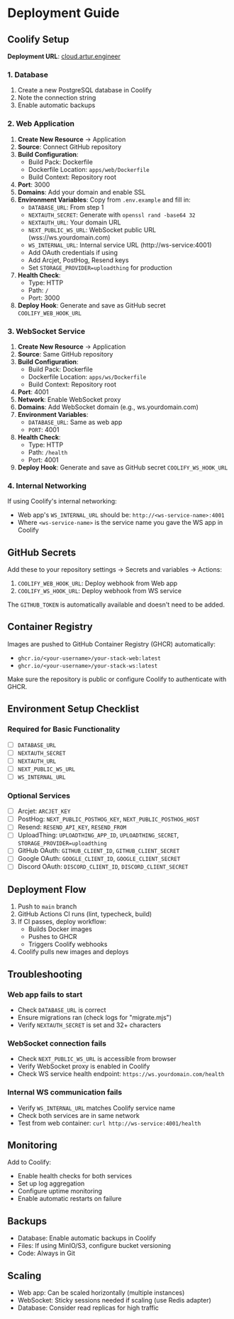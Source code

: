 # Deployment Guide

## Coolify Setup

**Deployment URL**: [cloud.artur.engineer](https://cloud.artur.engineer)

### 1. Database

1. Create a new PostgreSQL database in Coolify
2. Note the connection string
3. Enable automatic backups

### 2. Web Application

1. **Create New Resource** → Application
2. **Source**: Connect GitHub repository
3. **Build Configuration**:
    - Build Pack: Dockerfile
    - Dockerfile Location: `apps/web/Dockerfile`
    - Build Context: Repository root
4. **Port**: 3000
5. **Domains**: Add your domain and enable SSL
6. **Environment Variables**: Copy from `.env.example` and fill in:
    - `DATABASE_URL`: From step 1
    - `NEXTAUTH_SECRET`: Generate with `openssl rand -base64 32`
    - `NEXTAUTH_URL`: Your domain URL
    - `NEXT_PUBLIC_WS_URL`: WebSocket public URL (wss://ws.yourdomain.com)
    - `WS_INTERNAL_URL`: Internal service URL (http://ws-service:4001)
    - Add OAuth credentials if using
    - Add Arcjet, PostHog, Resend keys
    - Set `STORAGE_PROVIDER=uploadthing` for production
7. **Health Check**:
    - Type: HTTP
    - Path: `/`
    - Port: 3000
8. **Deploy Hook**: Generate and save as GitHub secret `COOLIFY_WEB_HOOK_URL`

### 3. WebSocket Service

1. **Create New Resource** → Application
2. **Source**: Same GitHub repository
3. **Build Configuration**:
    - Build Pack: Dockerfile
    - Dockerfile Location: `apps/ws/Dockerfile`
    - Build Context: Repository root
4. **Port**: 4001
5. **Network**: Enable WebSocket proxy
6. **Domains**: Add WebSocket domain (e.g., ws.yourdomain.com)
7. **Environment Variables**:
    - `DATABASE_URL`: Same as web app
    - `PORT`: 4001
8. **Health Check**:
    - Type: HTTP
    - Path: `/health`
    - Port: 4001
9. **Deploy Hook**: Generate and save as GitHub secret `COOLIFY_WS_HOOK_URL`

### 4. Internal Networking

If using Coolify's internal networking:

- Web app's `WS_INTERNAL_URL` should be: `http://<ws-service-name>:4001`
- Where `<ws-service-name>` is the service name you gave the WS app in Coolify

## GitHub Secrets

Add these to your repository settings → Secrets and variables → Actions:

1. `COOLIFY_WEB_HOOK_URL`: Deploy webhook from Web app
2. `COOLIFY_WS_HOOK_URL`: Deploy webhook from WS service

The `GITHUB_TOKEN` is automatically available and doesn't need to be added.

## Container Registry

Images are pushed to GitHub Container Registry (GHCR) automatically:

- `ghcr.io/<your-username>/your-stack-web:latest`
- `ghcr.io/<your-username>/your-stack-ws:latest`

Make sure the repository is public or configure Coolify to authenticate with GHCR.

## Environment Setup Checklist

### Required for Basic Functionality

- [ ] `DATABASE_URL`
- [ ] `NEXTAUTH_SECRET`
- [ ] `NEXTAUTH_URL`
- [ ] `NEXT_PUBLIC_WS_URL`
- [ ] `WS_INTERNAL_URL`

### Optional Services

- [ ] Arcjet: `ARCJET_KEY`
- [ ] PostHog: `NEXT_PUBLIC_POSTHOG_KEY`, `NEXT_PUBLIC_POSTHOG_HOST`
- [ ] Resend: `RESEND_API_KEY`, `RESEND_FROM`
- [ ] UploadThing: `UPLOADTHING_APP_ID`, `UPLOADTHING_SECRET`, `STORAGE_PROVIDER=uploadthing`
- [ ] GitHub OAuth: `GITHUB_CLIENT_ID`, `GITHUB_CLIENT_SECRET`
- [ ] Google OAuth: `GOOGLE_CLIENT_ID`, `GOOGLE_CLIENT_SECRET`
- [ ] Discord OAuth: `DISCORD_CLIENT_ID`, `DISCORD_CLIENT_SECRET`

## Deployment Flow

1. Push to `main` branch
2. GitHub Actions CI runs (lint, typecheck, build)
3. If CI passes, deploy workflow:
    - Builds Docker images
    - Pushes to GHCR
    - Triggers Coolify webhooks
4. Coolify pulls new images and deploys

## Troubleshooting

### Web app fails to start

- Check `DATABASE_URL` is correct
- Ensure migrations ran (check logs for "migrate.mjs")
- Verify `NEXTAUTH_SECRET` is set and 32+ characters

### WebSocket connection fails

- Check `NEXT_PUBLIC_WS_URL` is accessible from browser
- Verify WebSocket proxy is enabled in Coolify
- Check WS service health endpoint: `https://ws.yourdomain.com/health`

### Internal WS communication fails

- Verify `WS_INTERNAL_URL` matches Coolify service name
- Check both services are in same network
- Test from web container: `curl http://ws-service:4001/health`

## Monitoring

Add to Coolify:

- Enable health checks for both services
- Set up log aggregation
- Configure uptime monitoring
- Enable automatic restarts on failure

## Backups

- Database: Enable automatic backups in Coolify
- Files: If using MinIO/S3, configure bucket versioning
- Code: Always in Git

## Scaling

- Web app: Can be scaled horizontally (multiple instances)
- WebSocket: Sticky sessions needed if scaling (use Redis adapter)
- Database: Consider read replicas for high traffic
